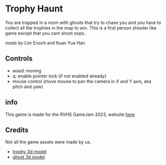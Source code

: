 # Trophy Haunt

You are trapped in a room with ghosts that try to chase you and you have to collect all the trophies in the map to win.
This is a first person shooter like game except that you cant shoot oops.

*made by* Lim Enoch and Kuan Yue Han

## Controls
- wasd: moving
- q: enable pointer lock (if not enabled already)
- mouse control (move mouse to pan the camera in X and Y axis, aka pitch and yaw)

## info
This game is made for the RVHS GameJam 2023, website [here](https://rvhsgamejam.x10.mx/)

## Credits
Not all the game assets were made by us.

- [trophy 3d model](https://sketchfab.com/3d-models/trophy-cup-e16de5df47f74c1aaf54f7aa16d470d5)
- [ghost 3d model](https://sketchfab.com/3d-models/ghost-7f9a56b3f01e40a99a5ee82d99feb6eb)
